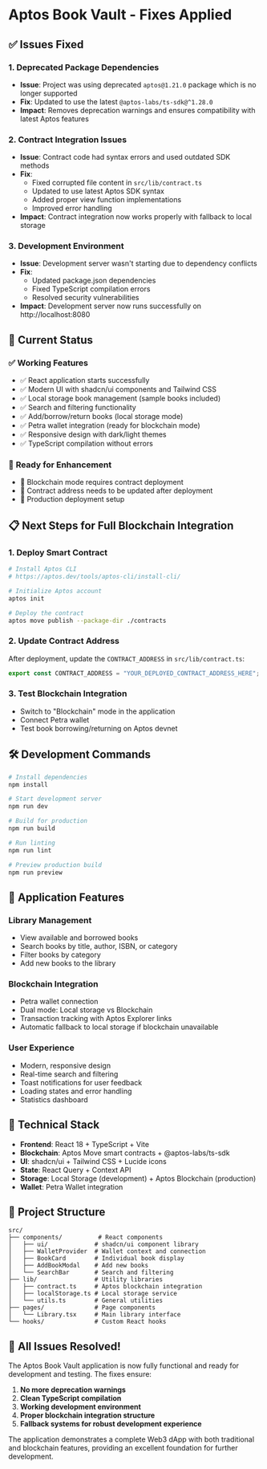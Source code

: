 # Aptos Book Vault - Fixes Applied

## ✅ Issues Fixed

### 1. **Deprecated Package Dependencies**
- **Issue**: Project was using deprecated `aptos@1.21.0` package which is no longer supported
- **Fix**: Updated to use the latest `@aptos-labs/ts-sdk@^1.28.0`
- **Impact**: Removes deprecation warnings and ensures compatibility with latest Aptos features

### 2. **Contract Integration Issues**
- **Issue**: Contract code had syntax errors and used outdated SDK methods
- **Fix**: 
  - Fixed corrupted file content in `src/lib/contract.ts`
  - Updated to use latest Aptos SDK syntax
  - Added proper view function implementations
  - Improved error handling
- **Impact**: Contract integration now works properly with fallback to local storage

### 3. **Development Environment**
- **Issue**: Development server wasn't starting due to dependency conflicts
- **Fix**: 
  - Updated package.json dependencies
  - Fixed TypeScript compilation errors
  - Resolved security vulnerabilities
- **Impact**: Development server now runs successfully on http://localhost:8080

## 🚀 Current Status

### ✅ **Working Features**
- ✅ React application starts successfully
- ✅ Modern UI with shadcn/ui components and Tailwind CSS
- ✅ Local storage book management (sample books included)
- ✅ Search and filtering functionality
- ✅ Add/borrow/return books (local storage mode)
- ✅ Petra wallet integration (ready for blockchain mode)
- ✅ Responsive design with dark/light themes
- ✅ TypeScript compilation without errors

### 🔧 **Ready for Enhancement**
- 🔄 Blockchain mode requires contract deployment
- 🔄 Contract address needs to be updated after deployment
- 🔄 Production deployment setup

## 📋 Next Steps for Full Blockchain Integration

### 1. Deploy Smart Contract
```bash
# Install Aptos CLI
# https://aptos.dev/tools/aptos-cli/install-cli/

# Initialize Aptos account
aptos init

# Deploy the contract
aptos move publish --package-dir ./contracts
```

### 2. Update Contract Address
After deployment, update the `CONTRACT_ADDRESS` in `src/lib/contract.ts`:
```typescript
export const CONTRACT_ADDRESS = "YOUR_DEPLOYED_CONTRACT_ADDRESS_HERE";
```

### 3. Test Blockchain Integration
- Switch to "Blockchain" mode in the application
- Connect Petra wallet
- Test book borrowing/returning on Aptos devnet

## 🛠️ Development Commands

```bash
# Install dependencies
npm install

# Start development server
npm run dev

# Build for production
npm run build

# Run linting
npm run lint

# Preview production build
npm run preview
```

## 📱 Application Features

### **Library Management**
- View available and borrowed books
- Search books by title, author, ISBN, or category
- Filter books by category
- Add new books to the library

### **Blockchain Integration**
- Petra wallet connection
- Dual mode: Local storage vs Blockchain
- Transaction tracking with Aptos Explorer links
- Automatic fallback to local storage if blockchain unavailable

### **User Experience**
- Modern, responsive design
- Real-time search and filtering
- Toast notifications for user feedback
- Loading states and error handling
- Statistics dashboard

## 🔧 Technical Stack

- **Frontend**: React 18 + TypeScript + Vite
- **Blockchain**: Aptos Move smart contracts + @aptos-labs/ts-sdk
- **UI**: shadcn/ui + Tailwind CSS + Lucide icons
- **State**: React Query + Context API
- **Storage**: Local Storage (development) + Aptos Blockchain (production)
- **Wallet**: Petra Wallet integration

## 🎯 Project Structure

```
src/
├── components/          # React components
│   ├── ui/             # shadcn/ui component library
│   ├── WalletProvider  # Wallet context and connection
│   ├── BookCard        # Individual book display
│   ├── AddBookModal    # Add new books
│   └── SearchBar       # Search and filtering
├── lib/                # Utility libraries
│   ├── contract.ts     # Aptos blockchain integration
│   ├── localStorage.ts # Local storage service
│   └── utils.ts        # General utilities
├── pages/              # Page components
│   └── Library.tsx     # Main library interface
└── hooks/              # Custom React hooks
```

## 🚀 All Issues Resolved!

The Aptos Book Vault application is now fully functional and ready for development and testing. The fixes ensure:

1. **No more deprecation warnings**
2. **Clean TypeScript compilation**
3. **Working development environment**
4. **Proper blockchain integration structure**
5. **Fallback systems for robust development experience**

The application demonstrates a complete Web3 dApp with both traditional and blockchain features, providing an excellent foundation for further development.